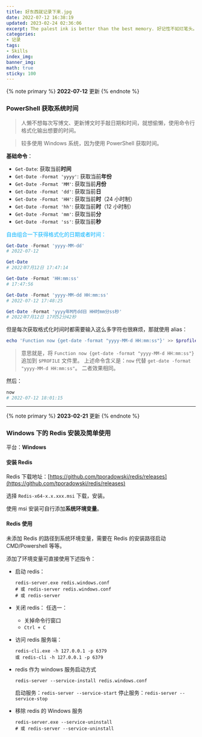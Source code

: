 ```yaml
---
title: 好东西就记录下来.jpg
date: 2022-07-12 16:38:19
updated: 2023-02-24 02:36:06
excerpt: The palest ink is better than the best memory. 好记性不如烂笔头。记不住那就记录下来。
categories: 
- 记录
tags:
- Skills
index_img:
banner_img:
math: true
sticky: 100
---
```


{% note primary %}
**2022-07-12** 更新
{% endnote %}
### PowerShell 获取系统时间

> 人懒不想每次写博文、更新博文时手敲日期和时间，就想偷懒，使用命令行格式化输出想要的时间。

> 较多使用 Windows 系统，因为使用 PowerShell 获取时间。

**基础命令**：
+ `Get-Date`: 获取当前**时间**
+ `Get-Date -Format 'yyyy'`: 获取当前**年份**
+ `Get-Date -Format 'MM'`: 获取当前**月份**
+ `Get-Date -Format 'dd'`: 获取当前**日**
+ `Get-Date -Format 'HH'`: 获取当前**时**（24 小时制）
+ `Get-Date -Format 'hh'`: 获取当前**时**（12 小时制）
+ `Get-Date -Format 'mm'`: 获取当前**分**
+ `Get-Date -Format 'ss'`: 获取当前**秒**

<span style="color: #02b2ff; ">自由组合一下获得格式化的日期或者时间：</span>

```powershell
Get-Date -Format 'yyyy-MM-dd'
# 2022-07-12

Get-Date
# 2022年7月12日 17:47:14

Get-Date -Format 'HH:mm:ss'
# 17:47:56

Get-Date -Format 'yyyy-MM-dd HH:mm:ss'
# 2022-07-12 17:48:25

Get-Date -Format 'yyyy年M月dd日 HH时mm分ss秒'
# 2022年7月12日 17时52分42秒
```
但是每次获取格式化时间时都需要输入这么多字符也很麻烦，那就使用 alias：
```powershell
echo 'Function now {get-date -format "yyyy-MM-d HH:mm:ss"}' >> $profile
```
> 意思就是，将 `Function now {get-date -format "yyyy-MM-d HH:mm:ss"}` 追加到 `$PROFILE` 文件里。
> 上述命令含义是：`now` 代替 `get-date -format "yyyy-MM-d HH:mm:ss"`。
> 二者效果相同。

然后： 
```powershell
now
# 2022-07-12 18:01:15
```
----------------------------------

{% note primary %}
**2023-02-21** 更新
{% endnote %}

### Windows 下的 Redis 安装及简单使用

平台：**Windows**

#### 安装 Redis

Redis 下载地址：[https://github.com/tporadowski/redis/releases](https://github.com/tporadowski/redis/releases)

选择 `Redis-x64-x.x.xxx.msi` 下载，安装。

使用 msi 安装可自行添加**系统环境变量**。

#### Redis 使用

未添加 Redis 的路径到系统环境变量，需要在 Redis 的安装路径启动 CMD/Powershell 等等。

添加了环境变量可直接使用下述指令：
+ 启动 redis：
  ```
  redis-server.exe redis.windows.conf
  # 或 redis-server redis.windows.conf
  # 或 redis-server
  ```
+ 关闭 redis：
  任选一：
  + 关掉命令行窗口
  + `Ctrl + C`
+ 访问 redis 服务端：
  ```
  redis-cli.exe -h 127.0.0.1 -p 6379
  或 redis-cli -h 127.0.0.1 -p 6379
  ```

+ redis 作为 windows 服务启动方式
  ```
  redis-server --service-install redis.windows.conf
  ```
  启动服务：`redis-server --service-start`
  停止服务：`redis-server --service-stop`

+ 移除 redis 的 Windows 服务
  ```
  redis-server.exe --service-uninstall
  # 或 redis-server --service-uninstall
  ```

